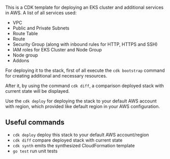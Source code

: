 This is a CDK template for deploying an EKS cluster and additional services in AWS.
A list of all services used:
- VPC
- Public and Private Subnets
- Route Table
- Route
- Security Group (along with inbound rules for HTTP, HTTPS and SSH)
- IAM roles for EKS Cluster and Node Group
- Node group
- Addons

For deploying it to the stack, first of all execute the `cdk bootstrap` command for creating additional 
and necessary resources. 

After it, by using the command `cdk diff`, a comparison deployed stack with current state will be displayed.

Use the `cdk deploy` for deploying the stack to your default AWS account with region, which provided like default region in your AWS configuration.

## Useful commands

 * `cdk deploy`      deploy this stack to your default AWS account/region
 * `cdk diff`        compare deployed stack with current state
 * `cdk synth`       emits the synthesized CloudFormation template
 * `go test`         run unit tests
